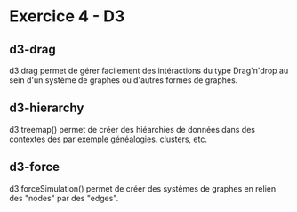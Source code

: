# Exercice 4 - D3

## d3-drag
d3.drag permet de gérer facilement des intéractions du type Drag'n'drop au sein d'un système de graphes ou d'autres formes de graphes.

## d3-hierarchy
d3.treemap() permet de créer des hiéarchies de données dans des contextes des par exemple généalogies. clusters, etc. 

## d3-force
d3.forceSimulation() permet de créer des systèmes de graphes en relien des "nodes" par des "edges". 